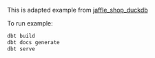 This is adapted example from [jaffle_shop_duckdb](https://github.com/dbt-labs/jaffle_shop_duckdb/tree/duckdb)

To run example:

```bash
dbt build
dbt docs generate
dbt serve
```
